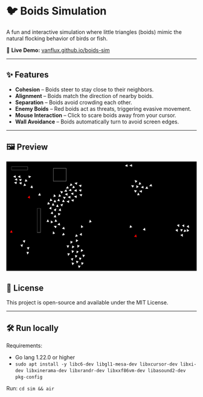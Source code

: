# 🐦 Boids Simulation

A fun and interactive simulation where little triangles (boids) mimic the natural flocking behavior of birds or fish.

🔗 **Live Demo:** [vanflux.github.io/boids-sim](https://vanflux.github.io/boids-sim/)

---

## ✨ Features

- **Cohesion** – Boids steer to stay close to their neighbors.
- **Alignment** – Boids match the direction of nearby boids.
- **Separation** – Boids avoid crowding each other.
- **Enemy Boids** – Red boids act as threats, triggering evasive movement.
- **Mouse Interaction** – Click to scare boids away from your cursor.
- **Wall Avoidance** – Boids automatically turn to avoid screen edges.

---

## 🖼️ Preview

![Boids Simulation Demo](./docs/demo.png)

## 📄 License

This project is open-source and available under the MIT License.

---

## 🛠️ Run locally

Requirements:
- Go lang 1.22.0 or higher
- `sudo apt install -y libc6-dev libgl1-mesa-dev libxcursor-dev libxi-dev libxinerama-dev libxrandr-dev libxxf86vm-dev libasound2-dev pkg-config`

Run: `cd sim && air`
